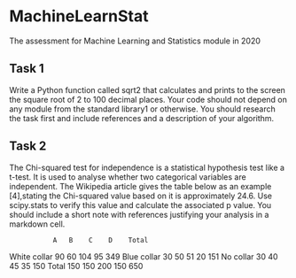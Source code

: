 # MachineLearnStat
The assessment for Machine Learning and Statistics module in 2020

## Task 1
Write a Python function called sqrt2 that calculates and prints to the screen the square root of 2 to 100 decimal places. Your code should
not depend on any module from the standard library1 or otherwise. You should research the task first and include references and a description of your algorithm.

## Task 2
The Chi-squared test for independence is a statistical hypothesis test like a t-test. It is used to analyse whether two categorical variables
are independent. The Wikipedia article gives the table below as an example [4],stating the Chi-squared value based on it is approximately 24.6. Use scipy.stats to verify this value and calculate the associated p value. You should include a short note with references justifying your analysis in a markdown cell. 

               A   B    C    D    Total
White collar  90  60  104   95    349
Blue collar   30  50   51   20    151
No collar     30  40   45   35    150
Total        150 150  200  150    650
